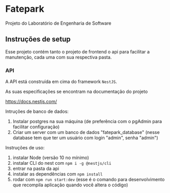 # Fatepark
Projeto do Laboratório de Engenharia de Software

## Instruções de setup
Esse projeto contém tanto o projeto de frontend o api para facilitar a manutenção, cada uma com sua respectiva pasta.

### API
A API está construída em cima do framework ```NestJS```.

As suas especificações se encontram na documentação do projeto

https://docs.nestjs.com/

Intruções de banco de dados:
1. Instalar postgres na sua máquina (de preferência com o pgAdmin para facilitar configuração)
2. Criar um server com um banco de dados "fatepark_database" (nesse database tem que ter um usuário com login "admin", senha "admin")

Instruções de uso:

1. instalar Node (versão 10 no mínimo)
2. instalar CLI do nest com ```npm i -g @nestjs/cli```
3. entrar na pasta da api
4. instalar as dependências com ```npm install```
5. rodar com ```npm run start:dev``` (esse é o comando para desenvolvimento que recompila aplicação quando você altera o código)